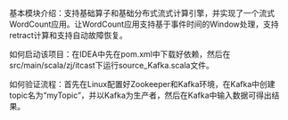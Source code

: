 基本模块介绍：支持基础算子和基础分布式流式计算引擎，并实现了一个流式WordCount应用。让WordCount应用支持基于事件时间的Window处理，支持retract计算和支持自动故障恢复。

如何启动该项目：在IDEA中先在pom.xml中下载好依赖，然后在src/main/scala/zj/itcast下运行source_Kafka.scala文件。

如何验证流程：首先在Linux配置好Zookeeper和Kafka环境，在Kafka中创建topic名为“myTopic”，并以Kafka为生产者，然后在Kafka中输入数据可得出结果。
